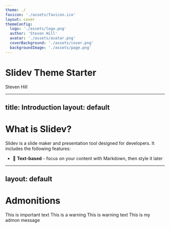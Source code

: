 ```yaml
---
theme: ./
favicon: './assets/favicon.ico'
layout: cover
themeConfig:
  logo: './assets/logo.png'
  author: 'Steven Hill'
  avatar: './assets/avatar.png'
  coverBackground: './assets/cover.png'
  backgroundImage: './assets/page.png'
---
```


# Slidev Theme Starter
Steven Hill


---
title: Introduction
layout: default
---

# What is Slidev?

Slidev is a slide maker and presentation tool designed for developers. It includes the following features:

- 📝 **Text-based** - focus on your content with Markdown, then style it later


---
layout: default
---

# Admonitions

<AdmonitionType type='tip' >
This is important text
</AdmonitionType>

<AdmonitionType type='warning' >
This is a warning
</AdmonitionType>


<AdmonitionType type='caution' >
This is warning text
</AdmonitionType>

<Admonition title="Custom title" color='amber-light'>
This is my admon message
</Admonition>




